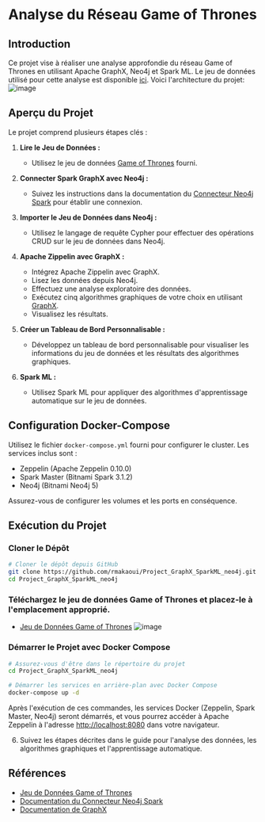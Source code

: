 # Analyse du Réseau Game of Thrones

## Introduction
Ce projet vise à réaliser une analyse approfondie du réseau Game of Thrones en utilisant Apache GraphX, Neo4j et Spark ML. Le jeu de données utilisé pour cette analyse est disponible [ici](https://www.kaggle.com/code/mmmarchetti/game-of-thrones-network-analysis/input).
Voici l'architecture du projet:
![image](https://github.com/rmakaoui/Project_GraphX_SparkML_neo4j/assets/101502312/727f6d92-84bc-412f-803c-813749520001)

## Aperçu du Projet
Le projet comprend plusieurs étapes clés :

1. **Lire le Jeu de Données :**
   - Utilisez le jeu de données [Game of Thrones](https://www.kaggle.com/code/mmmarchetti/game-of-thrones-network-analysis/input) fourni.

2. **Connecter Spark GraphX avec Neo4j :**
   - Suivez les instructions dans la documentation du [Connecteur Neo4j Spark](https://neo4j.com/docs/spark/current/) pour établir une connexion.

3. **Importer le Jeu de Données dans Neo4j :**
   - Utilisez le langage de requête Cypher pour effectuer des opérations CRUD sur le jeu de données dans Neo4j.

4. **Apache Zippelin avec GraphX :**
   - Intégrez Apache Zippelin avec GraphX.
   - Lisez les données depuis Neo4j.
   - Effectuez une analyse exploratoire des données.
   - Exécutez cinq algorithmes graphiques de votre choix en utilisant [GraphX](https://spark.apache.org/graphx/).
   - Visualisez les résultats.

5. **Créer un Tableau de Bord Personnalisable :**
   - Développez un tableau de bord personnalisable pour visualiser les informations du jeu de données et les résultats des algorithmes graphiques.

6. **Spark ML :**
   - Utilisez Spark ML pour appliquer des algorithmes d'apprentissage automatique sur le jeu de données.

## Configuration Docker-Compose
Utilisez le fichier `docker-compose.yml` fourni pour configurer le cluster. Les services inclus sont :
- Zeppelin (Apache Zeppelin 0.10.0)
- Spark Master (Bitnami Spark 3.1.2)
- Neo4j (Bitnami Neo4j 5)

Assurez-vous de configurer les volumes et les ports en conséquence.

## Exécution du Projet
### Cloner le Dépôt
```bash
# Cloner le dépôt depuis GitHub
git clone https://github.com/rmakaoui/Project_GraphX_SparkML_neo4j.git
cd Project_GraphX_SparkML_neo4j
```
### Téléchargez le jeu de données Game of Thrones et placez-le à l'emplacement approprié.
- [Jeu de Données Game of Thrones](https://www.kaggle.com/code/mmmarchetti/game-of-thrones-network-analysis/input)
![image](https://github.com/rmakaoui/Project_GraphX_SparkML_neo4j/assets/101502312/c4e8a6af-e5f6-44fa-acd4-d94a3080fff0)

### Démarrer le Projet avec Docker Compose
```bash
# Assurez-vous d'être dans le répertoire du projet
cd Project_GraphX_SparkML_neo4j

# Démarrer les services en arrière-plan avec Docker Compose
docker-compose up -d
```

Après l'exécution de ces commandes, les services Docker (Zeppelin, Spark Master, Neo4j) seront démarrés, et vous pourrez accéder à Apache Zeppelin à l'adresse [http://localhost:8080](http://localhost:8080) dans votre navigateur.

6. Suivez les étapes décrites dans le guide pour l'analyse des données, les algorithmes graphiques et l'apprentissage automatique.


## Références
- [Jeu de Données Game of Thrones](https://www.kaggle.com/code/mmmarchetti/game-of-thrones-network-analysis/input)
- [Documentation du Connecteur Neo4j Spark](https://neo4j.com/docs/spark/current/)
- [Documentation de GraphX](https://spark.apache.org/graphx/)


